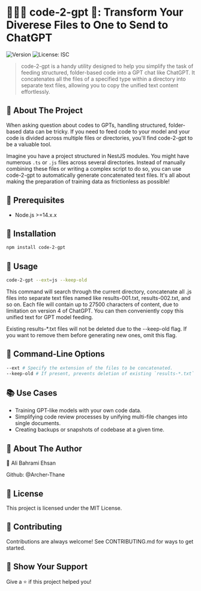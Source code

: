 # 👨🏻‍💻 code-2-gpt 🧠: Transform Your Diverese Files to One to Send to ChatGPT

![Version](https://img.shields.io/badge/version-1.0.0-blue.svg?cacheSeconds=2592000)
![License: ISC](https://img.shields.io/badge/License-ISC-yellow.svg)

> code-2-gpt is a handy utility designed to help you simplify the task of feeding structured, folder-based code into a GPT chat like ChatGPT. It concatenates all the files of a specified type within a directory into separate text files, allowing you to copy the unified text content effortlessly.

## 📖 About The Project

When asking question about codes to GPTs, handling structured, folder-based data can be tricky. If you need to feed code to your model and your code is divided across multiple files or directories, you'll find code-2-gpt to be a valuable tool.

Imagine you have a project structured in NestJS modules. You might have numerous `.ts` or `.js` files across several directories. Instead of manually combining these files or writing a complex script to do so, you can use code-2-gpt to automatically generate concatenated text files. It's all about making the preparation of training data as frictionless as possible!

## 📌 Prerequisites

- Node.js >=14.x.x

## 🎉 Installation

```bash
npm install code-2-gpt
```

## 🔨 Usage

```bash
code-2-gpt --ext=js --keep-old
```

This command will search through the current directory, concatenate all .js files into separate text files named like results-001.txt, results-002.txt, and so on. Each file will contain up to 27500 characters of content, due to limitation on version 4 of ChatGPT. You can then conveniently copy this unified text for GPT model feeding.

Existing results-\*.txt files will not be deleted due to the --keep-old flag. If you want to remove them before generating new ones, omit this flag.

## 🌈 Command-Line Options

```bash
--ext # Specify the extension of the files to be concatenated.
--keep-old # If present, prevents deletion of existing `results-*.txt` files.
```

## 📚 Use Cases

- Training GPT-like models with your own code data.
- Simplifying code review processes by unifying multi-file changes into single documents.
- Creating backups or snapshots of codebase at a given time.

## 👥 About The Author

👤 Ali Bahrami Ehsan

Github: @Archer-Thane

## 📝 License

This project is licensed under the MIT License.

## 🎈 Contributing

Contributions are always welcome! See CONTRIBUTING.md for ways to get started.

## 🌟 Show Your Support

Give a ⭐️ if this project helped you!
